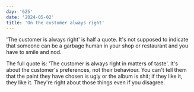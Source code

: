 ```yaml
---
day: '625'
date: '2024-05-02'
title: 'On the customer always right'
---
```


'The customer is always right' is half a quote. It's not supposed to indicate that someone can be a garbage human in your shop or restaurant and you have to smile and nod.

The full quote is: 'The customer is always right in matters of taste'. It's about the customer's preferences, not their behaviour. You can't tell them that the paint they have chosen is ugly or the album is shit; if they like it, they like it. They're right about those things even if you disagree.
